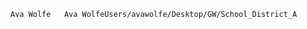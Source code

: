 	Ava Wolfe                                            	 A v a   W o l f e   U s e r s / a v a w o l f e / D e s k t o p / G W / S c h o o l _ D i s t r i c t _ A 